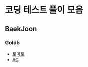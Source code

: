 # 코딩 테스트 풀이 모음

## BaekJoon

### Gold5
- [토마토](src/BaekJoon/Gold5/토마토/BOJ7576.java)
- [AC](src/BaekJoon/Gold5/AC/BOJ5430.java)